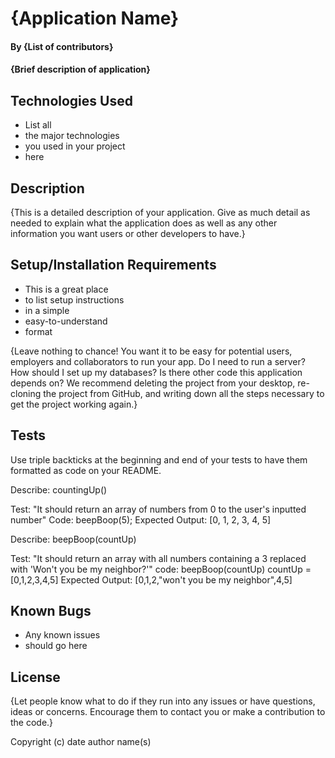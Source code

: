 # {Application Name}

#### By {List of contributors}

#### {Brief description of application}

## Technologies Used

- List all
- the major technologies
- you used in your project
- here

## Description

{This is a detailed description of your application. Give as much detail as needed to explain what the application does as well as any other information you want users or other developers to have.}

## Setup/Installation Requirements

- This is a great place
- to list setup instructions
- in a simple
- easy-to-understand
- format

{Leave nothing to chance! You want it to be easy for potential users, employers and collaborators to run your app. Do I need to run a server? How should I set up my databases? Is there other code this application depends on? We recommend deleting the project from your desktop, re-cloning the project from GitHub, and writing down all the steps necessary to get the project working again.}

## Tests

Use triple backticks at the beginning and end of your tests to have them formatted as code on your README.

Describe: countingUp()

Test: "It should return an array of numbers from 0 to the user's inputted number"
Code: beepBoop(5);
Expected Output: [0, 1, 2, 3, 4, 5]


Describe: beepBoop(countUp)

Test: "It should return an array with all numbers containing a 3 replaced with 'Won't you be my neighbor?'"
code: beepBoop(countUp)
countUp = [0,1,2,3,4,5]
Expected Output: [0,1,2,"won't you be my neighbor",4,5]




## Known Bugs

- Any known issues
- should go here

## License

{Let people know what to do if they run into any issues or have questions, ideas or concerns. Encourage them to contact you or make a contribution to the code.}

Copyright (c) date author name(s)
